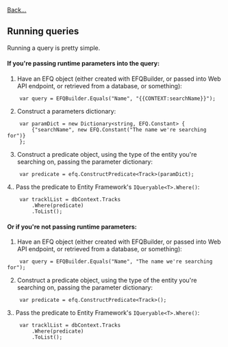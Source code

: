 [Back...](../README.md)

## Running queries

Running a query is pretty simple.

#### If you're passing runtime parameters into the query:

1. Have an EFQ object (either created with EFQBuilder, or passed into Web API endpoint, or retrieved from a database, or something):
```
    var query = EFQBuilder.Equals("Name", "{{CONTEXT:searchName}}");
```

2. Construct a parameters dictionary:
```
    var paramDict = new Dictionary<string, EFQ.Constant> {
        {"searchName", new EFQ.Constant("The name we're searching for")}
    };
```

3. Construct a predicate object, using the type of the entity you're searching on, passing the parameter dictionary:
```
    var predicate = efq.ConstructPredicate<Track>(paramDict);
```

4.. Pass the predicate to Entity Framework's `IQueryable<T>.Where()`:
```
    var tracklList = dbContext.Tracks
        .Where(predicate)
        .ToList();
```

#### Or if you're not passing runtime parameters:

1. Have an EFQ object (either created with EFQBuilder, or passed into Web API endpoint, or retrieved from a database, or something):
```
    var query = EFQBuilder.Equals("Name", "The name we're searching for");
```

2. Construct a predicate object, using the type of the entity you're searching on, passing the parameter dictionary:
```
    var predicate = efq.ConstructPredicate<Track>();
```

3.. Pass the predicate to Entity Framework's `IQueryable<T>.Where()`:
```
    var tracklList = dbContext.Tracks
        .Where(predicate)
        .ToList();
```
